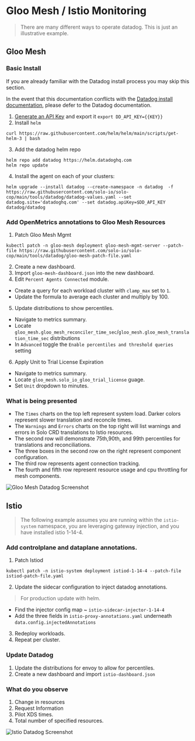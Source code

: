 # Gloo Mesh / Istio Monitoring

> There are many different ways to operate datadog. This is just an illustrative example.

## Gloo Mesh

### Basic Install

If you are already familiar with the Datadog install process you may skip this section.

In the event that this documentation conflicts with the [Datadog install documentation](https://docs.datadoghq.com/containers/kubernetes/installation/?tab=operator#installation), please defer to the Datadog documentation.

1. [Generate an API Key](https://docs.datadoghq.com/account_management/api-app-keys/#add-an-api-key-or-client-token) and export it `export DD_API_KEY={{KEY}}`
3. Install `helm`
```
curl https://raw.githubusercontent.com/helm/helm/main/scripts/get-helm-3 | bash
```
3. Add the datadog helm repo
```
helm repo add datadog https://helm.datadoghq.com
helm repo update
```
4. Install the agent on each of your clusters:
```
helm upgrade --install datadog --create-namespace -n datadog  -f https://raw.githubusercontent.com/solo-io/solo-cop/main/tools/datadog/datadog-values.yaml --set datadog.site='datadoghq.com' --set datadog.apiKey=$DD_API_KEY datadog/datadog
```

### Add OpenMetrics annotations to Gloo Mesh Resources

1. Patch Gloo Mesh Mgmt
```
kubectl patch -n gloo-mesh deployment gloo-mesh-mgmt-server --patch-file https://raw.githubusercontent.com/solo-io/solo-cop/main/tools/datadog/gloo-mesh-patch-file.yaml
```
2. Create a new dashboard.
3. Import `gloo-mesh-dashboard.json` into the new dashboard.
4. Edit `Percent Agents Connected` module.
  - Create a query for each workload cluster with `clamp_max` set to `1`.
  - Update the formula to average each cluster and multiply by 100.
5. Update distributions to show percentiles.
  - Navigate to metrics summary.
  - Locate `gloo_mesh.gloo_mesh_reconciler_time_sec`/`gloo_mesh.gloo_mesh_translation_time_sec` distributions
  - In `Advanced` toggle the `Enable percentiles and threshold queries` setting
6. Apply Unit to Trial License Expiration
  - Navigate to metrics summary.
  - Locate `gloo_mesh.solo_io_gloo_trial_license` guage.
  - Set `Unit` dropdown to minutes.

### What is being presented

* The `Times` charts on the top left represent system load. Darker colors represent slower translation and reconcile times.
* The `Warnings` and `Errors` charts on the top right will list warnings and errors in Solo CRD translations to Istio resources.
* The second row will demonstrate 75th,90th, and 99th percentiles for translations and reconciliations.
* The three boxes in the second row on the right represent component configuration.
* The third row represents agent connection tracking.
* The fourth and fifth row represent resource usage and cpu throttling for mesh components.

![Gloo Mesh Datadog Screenshot](./assets/gloo-mesh.png)

## Istio

> The following example assumes you are running within the `istio-system` namespace, you are leveraging gateway injection, and you have installed istio 1-14-4.

### Add controlplane and dataplane annotations.

1. Patch Istiod
```
kubectl patch -n istio-system deployment istiod-1-14-4 --patch-file istiod-patch-file.yaml
```
2. Update the sidecar configuration to inject datadog annotations.
> For production update with helm.
  - Find the injector config map ~ `istio-sidecar-injector-1-14-4`
  - Add the three fields in `istio-proxy-annotations.yaml` underneath `data.config.injectedAnnotations`
3. Redeploy workloads.
4. Repeat per cluster.

### Update Datadog

1. Update the distributions for envoy to allow for percentiles.
2. Create a new dashboard and import `istio-dashboard.json`

### What do you observe

1. Change in resources
2. Request Information
3. Pilot XDS times.
4. Total number of specified resources.

![Istio Datadog Screenshot](./assets/istio.png)
